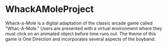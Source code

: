 # WhackAMoleProject

Whack-a-Mole is a digital adaptation of the classic arcade game called "Whac-A-Mole." Users are presented with a virtual environment where they must click on an animated object before time runs out. The theme of this game is One Direction and incorporates several aspects of the boyband. 

